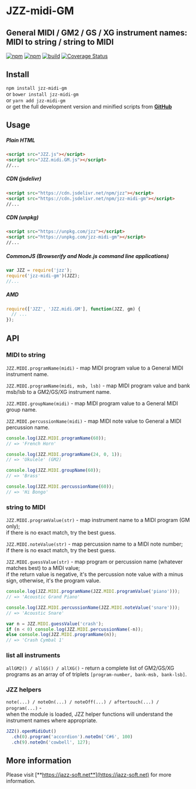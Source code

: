 # JZZ-midi-GM

## General MIDI / GM2 / GS / XG instrument names: MIDI to string / string to MIDI

[![npm](https://img.shields.io/npm/v/jzz-midi-gm.svg)](https://www.npmjs.com/package/jzz-midi-gm)
[![npm](https://img.shields.io/npm/dt/jzz-midi-gm.svg)](https://www.npmjs.com/package/jzz-midi-gm)
[![build](https://github.com/jazz-soft/JZZ-midi-GM/actions/workflows/build.yml/badge.svg)](https://github.com/jazz-soft/JZZ-midi-GM/actions)
[![Coverage Status](https://coveralls.io/repos/github/jazz-soft/JZZ-midi-GM/badge.svg?branch=master)](https://coveralls.io/github/jazz-soft/JZZ-midi-GM?branch=master)

## Install

`npm install jzz-midi-gm`  
or `bower install jzz-midi-gm`  
or `yarn add jzz-midi-gm`  
or get the full development version and minified scripts from [**GitHub**](https://github.com/jazz-soft/JZZ-midi-GM)

## Usage

##### Plain HTML

```html
<script src="JZZ.js"></script>
<script src="JZZ.midi.GM.js"></script>
//...
```

##### CDN (jsdelivr)

```html
<script src="https://cdn.jsdelivr.net/npm/jzz"></script>
<script src="https://cdn.jsdelivr.net/npm/jzz-midi-gm"></script>
//...
```

##### CDN (unpkg)

```html
<script src="https://unpkg.com/jzz"></script>
<script src="https://unpkg.com/jzz-midi-gm"></script>
//...
```

##### CommonJS (Browserify and Node.js command line applications)

```js
var JZZ = require('jzz');
require('jzz-midi-gm')(JZZ);
//...
```

##### AMD

```js
require(['JZZ', 'JZZ.midi.GM'], function(JZZ, gm) {
  // ...
});
```

## API
### MIDI to string
`JZZ.MIDI.programName(midi)` -
map MIDI program value to a General MIDI instrument name.

`JZZ.MIDI.programName(midi, msb, lsb)` -
map MIDI program value and bank msb/lsb to a GM2/GS/XG instrument name.

`JZZ.MIDI.groupName(midi)` -
map MIDI program value to a General MIDI group name.

`JZZ.MIDI.percussionName(midi)` -
map MIDI note value to General a MIDI percussion name.

```js
console.log(JZZ.MIDI.programName(60));
// => 'French Horn'

console.log(JZZ.MIDI.programName(24, 0, 1));
// => 'Ukulele' (GM2)

console.log(JZZ.MIDI.groupName(60));
// => 'Brass'

console.log(JZZ.MIDI.percussionName(60));
// => 'Hi Bongo'
```

### string to MIDI
`JZZ.MIDI.programValue(str)` -
map instrument name to a MIDI program (GM only);  
if there is no exact match, try the best guess.

`JZZ.MIDI.noteValue(str)` -
map percussion name to a MIDI note number;  
if there is no exact match, try the best guess.

`JZZ.MIDI.guessValue(str)` -
map program or percussion name (whatever matches best) to a MIDI value;  
if the return value is negative, it's the percussion note value with a minus sign, otherwise, it's the program value.

```js
console.log(JZZ.MIDI.programName(JZZ.MIDI.programValue('piano')));
// => 'Acoustic Grand Piano'

console.log(JZZ.MIDI.percussionName(JZZ.MIDI.noteValue('snare')));
// => 'Acoustic Snare'

var n = JZZ.MIDI.guessValue('crash');
if (n < 0) console.log(JZZ.MIDI.percussionName(-n));
else console.log(JZZ.MIDI.programName(n));
// => 'Crash Cymbal 1'
```

### list all instruments
`allGM2() / allGS() / allXG()` -
return a complete list of GM2/GS/XG programs as an array of of triplets `[program-number, bank-msb, bank-lsb]`.

### JZZ helpers
`note(...) / noteOn(...) / noteOff(...) / aftertouch(...) / program(...)` -  
when the module is loaded, JZZ helper functions will understand the instrument names where appropriate.

```js
JZZ().openMidiOut()
  .ch(0).program('accordion').noteOn('C#6', 100)
  .ch(9).noteOn('cowbell', 127);
```

## More information

Please visit [**https://jazz-soft.net**](https://jazz-soft.net) for more information.  
